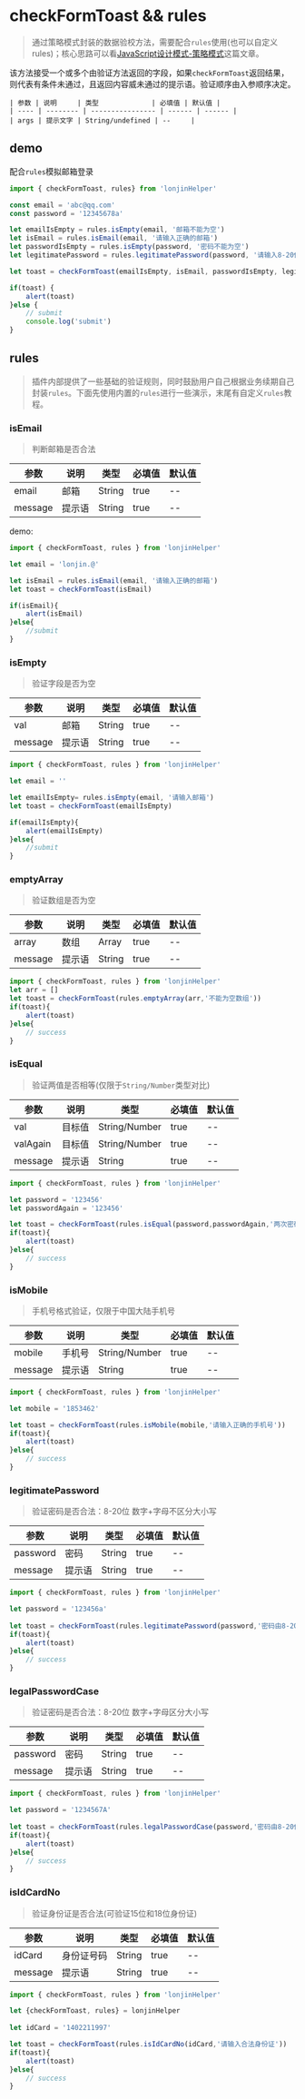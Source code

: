 # checkFormToast && rules

> 通过策略模式封装的数据验校方法，需要配合`rules`使用(也可以自定义rules)；核心思路可以看[JavaScript设计模式-策略模式](https://lonjinup.github.io/factorypattern/)这篇文章。

该方法接受一个或多个由验证方法返回的字段，如果`checkFormToast`返回结果，则代表有条件未通过，且返回内容威未通过的提示语。验证顺序由入参顺序决定。

```
| 参数 | 说明     | 类型             | 必填值 | 默认值 |
| ---- | -------- | ---------------- | ------ | ------ |
| args | 提示文字 | String/undefined | --     |
```

## demo

配合`rules`模拟邮箱登录

```js
import { checkFormToast, rules} from 'lonjinHelper'

const email = 'abc@qq.com'
const password = '12345678a'

let emailIsEmpty = rules.isEmpty(email, '邮箱不能为空')
let isEmail = rules.isEmail(email, '请输入正确的邮箱')
let passwordIsEmpty = rules.isEmpty(password, '密码不能为空')
let legitimatePassword = rules.legitimatePassword(password, '请输入8-20位 字母+数字不区分大小写')

let toast = checkFormToast(emailIsEmpty, isEmail, passwordIsEmpty, legitimatePassword)

if(toast) {
    alert(toast)
}else {
    // submit
    console.log('submit')
}
```

## rules

> 插件内部提供了一些基础的验证规则，同时鼓励用户自己根据业务续期自己封装`rules`。下面先使用内置的`rules`进行一些演示，末尾有自定义`rules`教程。

### isEmail

> 判断邮箱是否合法

| 参数    | 说明   | 类型   | 必填值 | 默认值 |
| ------- | ------ | ------ | ------ | ------ |
| email   | 邮箱   | String | true   | --     |
| message | 提示语 | String | true   | --     |

demo:

```js
import { checkFormToast, rules } from 'lonjinHelper'

let email = 'lonjin.@'

let isEmail = rules.isEmail(email, '请输入正确的邮箱')
let toast = checkFormToast(isEmail)

if(isEmail){
    alert(isEmail)
}else{
    //submit
}
```

### isEmpty

> 验证字段是否为空

| 参数    | 说明   | 类型   | 必填值 | 默认值 |
| ------- | ------ | ------ | ------ | ------ |
| val     | 邮箱   | String | true   | --     |
| message | 提示语 | String | true   | --     |


```js
import { checkFormToast, rules } from 'lonjinHelper'

let email = ''

let emailIsEmpty= rules.isEmpty(email, '请输入邮箱')
let toast = checkFormToast(emailIsEmpty)

if(emailIsEmpty){
    alert(emailIsEmpty)
}else{
    //submit
}
```

### emptyArray

> 验证数组是否为空

| 参数    | 说明   | 类型   | 必填值 | 默认值 |
| ------- | ------ | ------ | ------ | ------ |
| array   | 数组   | Array  | true   | --     |
| message | 提示语 | String | true   | --     |

```js
import { checkFormToast, rules } from 'lonjinHelper'
let arr = []
let toast = checkFormToast(rules.emptyArray(arr,'不能为空数组'))
if(toast){
    alert(toast)
}else{
    // success
}
```

### isEqual

> 验证两值是否相等(仅限于`String/Number`类型对比)

| 参数     | 说明   | 类型          | 必填值 | 默认值 |
| -------- | ------ | ------------- | ------ | ------ |
| val      | 目标值 | String/Number | true   | --     |
| valAgain | 目标值 | String/Number | true   | --     |
| message  | 提示语 | String        | true   | --     |

```js
import { checkFormToast, rules } from 'lonjinHelper'

let password = '123456'
let passwordAgain = '123456'

let toast = checkFormToast(rules.isEqual(password,passwordAgain,'两次密码不一致'))
if(toast){
    alert(toast)
}else{
    // success
}
```

### isMobile

> 手机号格式验证，仅限于中国大陆手机号

| 参数    | 说明   | 类型          | 必填值 | 默认值 |
| ------- | ------ | ------------- | ------ | ------ |
| mobile  | 手机号 | String/Number | true   | --     |
| message | 提示语 | String        | true   | --     |

```js
import { checkFormToast, rules } from 'lonjinHelper'

let mobile = '1853462'

let toast = checkFormToast(rules.isMobile(mobile,'请输入正确的手机号'))
if(toast){
    alert(toast)
}else{
    // success
}
```

### legitimatePassword

> 验证密码是否合法：8-20位 数字+字母不区分大小写

| 参数     | 说明   | 类型   | 必填值 | 默认值 |
| -------- | ------ | ------ | ------ | ------ |
| password | 密码   | String | true   | --     |
| message  | 提示语 | String | true   | --     |

```js
import { checkFormToast, rules } from 'lonjinHelper'

let password = '123456a'
       
let toast = checkFormToast(rules.legitimatePassword(password,'密码由8-20位数字+字母不区分大小写组成'))
if(toast){
    alert(toast)
}else{
    // success
}
```

### legalPasswordCase

> 验证密码是否合法：8-20位 数字+字母区分大小写

| 参数     | 说明   | 类型   | 必填值 | 默认值 |
| -------- | ------ | ------ | ------ | ------ |
| password | 密码   | String | true   | --     |
| message  | 提示语 | String | true   | --     |

```js
import { checkFormToast, rules } from 'lonjinHelper'

let password = '1234567A'
       
let toast = checkFormToast(rules.legalPasswordCase(password,'密码由8-20位数字+字母区分大小写组成'))
if(toast){
    alert(toast)
}else{
    // success
}
```

### isIdCardNo

> 验证身份证是否合法(可验证15位和18位身份证)

| 参数    | 说明       | 类型   | 必填值 | 默认值 |
| ------- | ---------- | ------ | ------ | ------ |
| idCard  | 身份证号码 | String | true   | --     |
| message | 提示语     | String | true   | --     |

```js
import { checkFormToast, rules } from 'lonjinHelper'

let {checkFormToast, rules} = lonjinHelper
        
let idCard = '1402211997'

let toast = checkFormToast(rules.isIdCardNo(idCard,'请输入合法身份证'))
if(toast){
    alert(toast)
}else{
    // success
}
```
